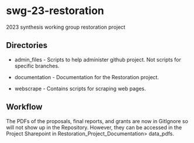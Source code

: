 # swg-23-restoration
2023 synthesis working group restoration project

## Directories

* admin_files - Scripts to help administer github project. Not scripts for specific branches.

* documentation - Documentation for the Restoration project.

* webscrape - Contains scripts for scraping web pages.

## Workflow 

The PDFs of the proposals, final reports, and grants are now in GitIgnore so will not show up in the Repository. However, they can be accessed in the Project Sharepoint in Restoration_Project_Documentation> data_pdfs.